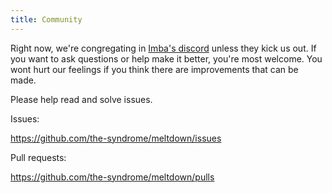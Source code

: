 ```yaml
---
title: Community
---
```


Right now, we're congregating in [Imba's discord](https://discord.gg/mkcbkRw) unless they kick us out. If you want to ask questions or help make it better, you're most welcome. You wont hurt our feelings if you think there are improvements that can be made.

Please help read and solve issues.

Issues:

<https://github.com/the-syndrome/meltdown/issues>

Pull requests:

<https://github.com/the-syndrome/meltdown/pulls>

